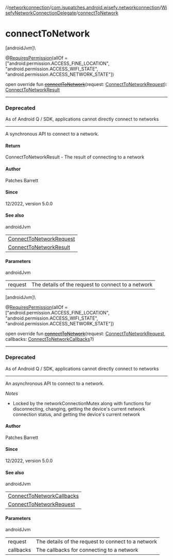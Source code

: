 //[networkconnection](../../../index.md)/[com.isupatches.android.wisefy.networkconnection](../index.md)/[WisefyNetworkConnectionDelegate](index.md)/[connectToNetwork](connect-to-network.md)

# connectToNetwork

[androidJvm]\

@[RequiresPermission](https://developer.android.com/reference/kotlin/androidx/annotation/RequiresPermission.html)(allOf = [&quot;android.permission.ACCESS_FINE_LOCATION&quot;, &quot;android.permission.ACCESS_WIFI_STATE&quot;, &quot;android.permission.ACCESS_NETWORK_STATE&quot;])

open override fun [~~connectToNetwork~~](connect-to-network.md)(request: [ConnectToNetworkRequest](../../com.isupatches.android.wisefy.networkconnection.entities/-connect-to-network-request/index.md)): [ConnectToNetworkResult](../../com.isupatches.android.wisefy.networkconnection.entities/-connect-to-network-result/index.md)

---

### Deprecated

As of Android Q / SDK, applications cannot directly connect to networks

---

A synchronous API to connect to a network.

#### Return

ConnectToNetworkResult - The result of connecting to a network

#### Author

Patches Barrett

#### Since

12/2022, version 5.0.0

#### See also

androidJvm

| |
|---|
| [ConnectToNetworkRequest](../../com.isupatches.android.wisefy.networkconnection.entities/-connect-to-network-request/index.md) |
| [ConnectToNetworkResult](../../com.isupatches.android.wisefy.networkconnection.entities/-connect-to-network-result/index.md) |

#### Parameters

androidJvm

| | |
|---|---|
| request | The details of the request to connect to a network |

[androidJvm]\

@[RequiresPermission](https://developer.android.com/reference/kotlin/androidx/annotation/RequiresPermission.html)(allOf = [&quot;android.permission.ACCESS_FINE_LOCATION&quot;, &quot;android.permission.ACCESS_WIFI_STATE&quot;, &quot;android.permission.ACCESS_NETWORK_STATE&quot;])

open override fun [~~connectToNetwork~~](connect-to-network.md)(request: [ConnectToNetworkRequest](../../com.isupatches.android.wisefy.networkconnection.entities/-connect-to-network-request/index.md), callbacks: [ConnectToNetworkCallbacks](../../com.isupatches.android.wisefy.networkconnection.callbacks/-connect-to-network-callbacks/index.md)?)

---

### Deprecated

As of Android Q / SDK, applications cannot directly connect to networks

---

An asynchronous API to connect to a network.

*Notes*

- 
   Locked by the networkConnectionMutex along with functions for disconnecting, changing, getting the device's     current network connection status, and getting the device's current network

#### Author

Patches Barrett

#### Since

12/2022, version 5.0.0

#### See also

androidJvm

| |
|---|
| [ConnectToNetworkCallbacks](../../com.isupatches.android.wisefy.networkconnection.callbacks/-connect-to-network-callbacks/index.md) |
| [ConnectToNetworkRequest](../../com.isupatches.android.wisefy.networkconnection.entities/-connect-to-network-request/index.md) |

#### Parameters

androidJvm

| | |
|---|---|
| request | The details of the request to connect to a network |
| callbacks | The callbacks for connecting to a network |
